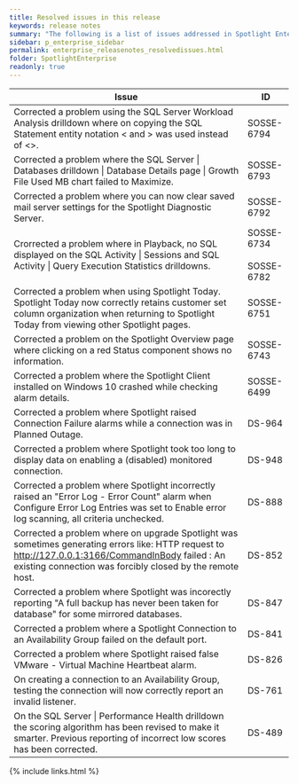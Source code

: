 ```yaml
---
title: Resolved issues in this release
keywords: release notes
summary: "The following is a list of issues addressed in Spotlight Enterprise 12.1"
sidebar: p_enterprise_sidebar
permalink: enterprise_releasenotes_resolvedissues.html
folder: SpotlightEnterprise
readonly: true
---
```



Issue | ID
------|---
Corrected a problem using the SQL Server Workload Analysis drilldown where on copying the SQL Statement entity notation &lt; and &gt; was used instead of <>. | SOSSE-6794
Corrected a problem where the SQL Server \| Databases drilldown \| Database Details page \| Growth File Used MB chart failed to Maximize. | SOSSE-6793
Corrected a problem where you can now clear saved mail server settings for the Spotlight Diagnostic Server. | SOSSE-6792
Crorrected a problem where in Playback, no SQL displayed on the SQL Activity \| Sessions and SQL Activity \| Query Execution Statistics drilldowns. | SOSSE-6734<br><br>SOSSE-6782
Corrected a problem when using Spotlight Today. Spotlight Today now correctly retains customer set column organization when returning to Spotlight Today from viewing other Spotlight pages. | SOSSE-6751
Corrected a problem on the Spotlight Overview page where clicking on a red Status component shows no information. | SOSSE-6743
Corrected a problem where the Spotlight Client installed on Windows 10 crashed while checking alarm details. | SOSSE-6499
Corrected a problem where Spotlight raised Connection Failure alarms while a connection was in Planned Outage. | DS-964
Corrected a problem where Spotlight took too long to display data on enabling a (disabled) monitored connection. | DS-948
Corrected a problem where Spotlight incorrectly raised an  "Error Log - Error Count" alarm when Configure Error Log Entries was set to Enable error log scanning, all criteria unchecked. | DS-888
Corrected a problem where on upgrade Spotlight was sometimes generating errors like: HTTP request to http://127.0.0.1:3166/CommandInBody failed : An existing connection was forcibly closed by the remote host. | DS-852
Corrected a problem where Spotlight was incorectly reporting "A full backup has never been taken for database" for some mirrored databases. | DS-847
Corrected a problem where a Spotlight Connection to an Availability Group failed on the default port. | DS-841
Corrected a problem where Spotlight raised false VMware - Virtual Machine Heartbeat alarm. | DS-826
On creating a connection to an Availability Group, testing the connection will now correctly report an invalid listener. | DS-761
On the SQL Server \| Performance Health drilldown the scoring algorithm has been revised to make it smarter. Previous reporting of incorrect low scores has been corrected. | DS-489


{% include links.html %}

